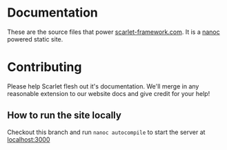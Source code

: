 # Documentation

These are the source files that power [scarlet-framework.com](http://scarlet-framework.com/). It is a [nanoc](http://nanoc.stoneship.org/) powered static site.


# Contributing

Please help Scarlet flesh out it's documentation. We'll merge in any reasonable extension to our website docs and give credit for your help!


## How to run the site locally

Checkout this branch and run `nanoc autocompile` to start the server at [localhost:3000](http://localhost:3000/)